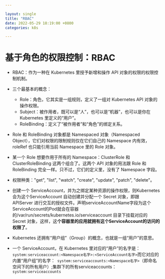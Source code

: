 ```yaml
---

layout: single  
title: "RBAC"  
date: 2022-05-29 18:19:00 +0800   
categories: k8s

---
```


# 基于角色的权限控制：RBAC

* RBAC：作为一种在 Kubernetes 里授予新增和操作 API 对象的权限的权限控制机制。
* 三个最基本的概念：
	* Role：角色，它其实是一组规则，定义了一组对 Kubernetes API 对象的操作权限。
	* Subject：被作用者，既可以是“人”，也可以是“机器”，也可以是你在 Kubernetes 里定义的“用户”。
	* RoleBinding：定义了“被作用者”和“角色”的绑定关系。 

* Role 和 RoleBinding 对象都是 Namespaced 对象（Namespaced Object），它们对权限的限制规则仅在它们自己的 Namespace 内有效，roleRef 也只能引用当前 Namespace 里的 Role 对象。
*  某一个 Role 想要作用于所有的 Namespace：ClusterRole 和 ClusterRoleBinding 这两个组合了。这两个 API 对象的用法跟 Role 和 RoleBinding 完全一样。只不过，它们的定义里，没有了 Namespace 字段。
*  权限种类："get", "list", "watch", "create", "update", "patch", "delete"。
*  创建一个 ServiceAccount，并为之绑定某种资源的操作权限，则Kubernetes 会为这个ServiceAccount 自动创建并分配一个 Secret 对象，即跟 APIServer 进行交互的授权文件。声明serviceAccountName字段为这个ServiceAccount的Pod就会在容器的/var/run/secrets/kubernetes.io/serviceaccount 目录下挂载对应的 Secret 对象，这样，这**个容器里的应用就拥有这个ServiceAccount的访问的权限了**。
* Kubernetes 还拥有“用户组”（Group）的概念，也就是一组“用户”的意思。
* 一个 ServiceAccount，在 Kubernetes 里对应的“用户”的名字是：`
system:serviceaccount:<Namespace名字>:<ServiceAccount名字>`而它对应的内置“用户组”的名字：`
system:serviceaccounts:<Namespace名字>`（即命名空间下的所有用户）;集群下的所有serviceaccounts：`system:serviceaccounts`